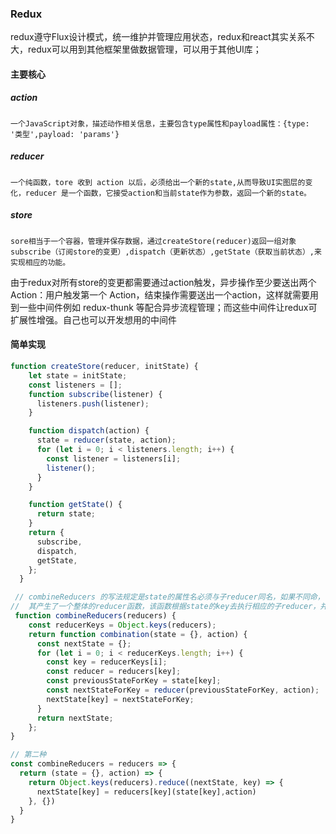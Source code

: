 ### Redux
redux遵守Flux设计模式，统一维护并管理应用状态，redux和react其实关系不大，redux可以用到其他框架里做数据管理，可以用于其他UI库；
#### 主要核心
##### action
	一个JavaScript对象，描述动作相关信息，主要包含type属性和payload属性：{type: '类型',payload: 'params'}
##### reducer
	一个纯函数，tore 收到 action 以后，必须给出一个新的state,从而导致UI实图层的变化，reducer 是一个函数，它接受action和当前state作为参数，返回一个新的state。
##### store 
	sore相当于一个容器，管理并保存数据，通过createStore(reducer)返回一组对象subscribe（订阅store的变更）,dispatch（更新状态）,getState（获取当前状态）,来实现相应的功能。
由于redux对所有store的变更都需要通过action触发，异步操作至少要送出两个 Action：用户触发第一个 Action，结束操作需要送出一个action，这样就需要用到一些中间件例如 redux-thunk 等配合异步流程管理；而这些中间件让redux可扩展性增强。自己也可以开发想用的中间件

#### 简单实现

```javascript
function createStore(reducer, initState) {
    let state = initState;
    const listeners = [];
    function subscribe(listener) {
      listeners.push(listener);
    }

    function dispatch(action) {
      state = reducer(state, action);
      for (let i = 0; i < listeners.length; i++) {
        const listener = listeners[i];
        listener();
      }
    }

    function getState() {
      return state;
    }
    return {
      subscribe,
      dispatch,
      getState,
    };
  }

 // combineReducers 的写法规定是state的属性名必须与子reducer同名，如果不同命，需要采用key-value写法
//  其产生了一个整体的reducer函数，该函数根据state的key去执行相应的子reducer，并将返回结果合并成一个大的state对象
 function combineReducers(reducers) {
    const reducerKeys = Object.keys(reducers);
    return function combination(state = {}, action) {
      const nextState = {};
      for (let i = 0; i < reducerKeys.length; i++) {
        const key = reducerKeys[i];
        const reducer = reducers[key];
        const previousStateForKey = state[key];
        const nextStateForKey = reducer(previousStateForKey, action);
        nextState[key] = nextStateForKey;
      }
      return nextState;
    };
}

// 第二种
const combineReducers = reducers => {
  return (state = {}, action) => {
    return Object.keys(reducers).reduce((nextState, key) => {
      nextState[key] = reducers[key](state[key],action)
    }, {})
  }
}
```
